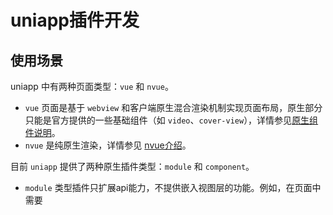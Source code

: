 # uniapp插件开发

## 使用场景

uniapp 中有两种页面类型：`vue` 和 `nvue`。

 - `vue` 页面是基于 `webview` 和客户端原生混合渲染机制实现页面布局，原生部分只能是官方提供的一些基础组件（如 `video`、`cover-view`），详情参见[原生组件说明](https://uniapp.dcloud.io/component/native-component)。
 - `nvue` 是纯原生渲染，详情参见 [nvue介绍](https://uniapp.dcloud.io/nvue-outline)。

 目前 `uniapp` 提供了两种原生插件类型：`module` 和 `component`。
 
 - `module` 类型插件只扩展api能力，不提供嵌入视图层的功能。例如，在页面中需要



